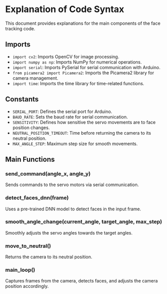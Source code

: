 # Explanation of Code Syntax

This document provides explanations for the main components of the face tracking code.

## Imports
- `import cv2`: Imports OpenCV for image processing.
- `import numpy as np`: Imports NumPy for numerical operations.
- `import serial`: Imports PySerial for serial communication with Arduino.
- `from picamera2 import Picamera2`: Imports the Picamera2 library for camera management.
- `import time`: Imports the time library for time-related functions.

## Constants
- `SERIAL_PORT`: Defines the serial port for Arduino.
- `BAUD_RATE`: Sets the baud rate for serial communication.
- `SENSITIVITY`: Defines how sensitive the servo movements are to face position changes.
- `NEUTRAL_POSITION_TIMEOUT`: Time before returning the camera to its neutral position.
- `MAX_ANGLE_STEP`: Maximum step size for smooth movements.

## Main Functions
### send_command(angle_x, angle_y)
Sends commands to the servo motors via serial communication.

### detect_faces_dnn(frame)
Uses a pre-trained DNN model to detect faces in the input frame.

### smooth_angle_change(current_angle, target_angle, max_step)
Smoothly adjusts the servo angles towards the target angles.

### move_to_neutral()
Returns the camera to its neutral position.

### main_loop()
Captures frames from the camera, detects faces, and adjusts the camera position accordingly.
